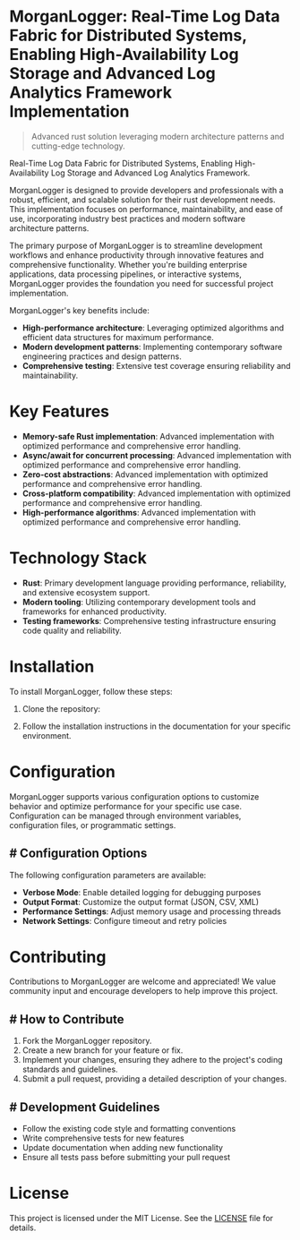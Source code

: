 <!-- fallback_MorganLogger_20251003204615_71823 -->

# MorganLogger: Real-Time Log Data Fabric for Distributed Systems, Enabling High-Availability Log Storage and Advanced Log Analytics Framework Implementation
> Advanced rust solution leveraging modern architecture patterns and cutting-edge technology.

Real-Time Log Data Fabric for Distributed Systems, Enabling High-Availability Log Storage and Advanced Log Analytics Framework.

MorganLogger is designed to provide developers and professionals with a robust, efficient, and scalable solution for their rust development needs. This implementation focuses on performance, maintainability, and ease of use, incorporating industry best practices and modern software architecture patterns.

The primary purpose of MorganLogger is to streamline development workflows and enhance productivity through innovative features and comprehensive functionality. Whether you're building enterprise applications, data processing pipelines, or interactive systems, MorganLogger provides the foundation you need for successful project implementation.

MorganLogger's key benefits include:

* **High-performance architecture**: Leveraging optimized algorithms and efficient data structures for maximum performance.
* **Modern development patterns**: Implementing contemporary software engineering practices and design patterns.
* **Comprehensive testing**: Extensive test coverage ensuring reliability and maintainability.

# Key Features

* **Memory-safe Rust implementation**: Advanced implementation with optimized performance and comprehensive error handling.
* **Async/await for concurrent processing**: Advanced implementation with optimized performance and comprehensive error handling.
* **Zero-cost abstractions**: Advanced implementation with optimized performance and comprehensive error handling.
* **Cross-platform compatibility**: Advanced implementation with optimized performance and comprehensive error handling.
* **High-performance algorithms**: Advanced implementation with optimized performance and comprehensive error handling.

# Technology Stack

* **Rust**: Primary development language providing performance, reliability, and extensive ecosystem support.
* **Modern tooling**: Utilizing contemporary development tools and frameworks for enhanced productivity.
* **Testing frameworks**: Comprehensive testing infrastructure ensuring code quality and reliability.

# Installation

To install MorganLogger, follow these steps:

1. Clone the repository:


2. Follow the installation instructions in the documentation for your specific environment.

# Configuration

MorganLogger supports various configuration options to customize behavior and optimize performance for your specific use case. Configuration can be managed through environment variables, configuration files, or programmatic settings.

## # Configuration Options

The following configuration parameters are available:

* **Verbose Mode**: Enable detailed logging for debugging purposes
* **Output Format**: Customize the output format (JSON, CSV, XML)
* **Performance Settings**: Adjust memory usage and processing threads
* **Network Settings**: Configure timeout and retry policies

# Contributing

Contributions to MorganLogger are welcome and appreciated! We value community input and encourage developers to help improve this project.

## # How to Contribute

1. Fork the MorganLogger repository.
2. Create a new branch for your feature or fix.
3. Implement your changes, ensuring they adhere to the project's coding standards and guidelines.
4. Submit a pull request, providing a detailed description of your changes.

## # Development Guidelines

* Follow the existing code style and formatting conventions
* Write comprehensive tests for new features
* Update documentation when adding new functionality
* Ensure all tests pass before submitting your pull request

# License

This project is licensed under the MIT License. See the [LICENSE](https://github.com/Nurulika/MorganLogger/blob/main/LICENSE) file for details.
